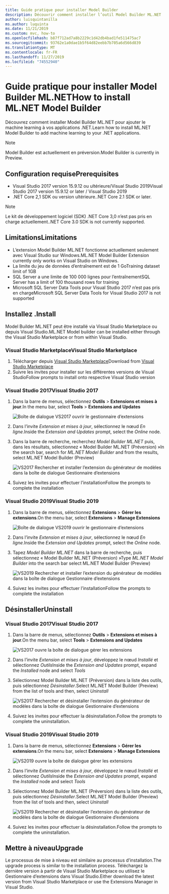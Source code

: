 ```yaml
---
title: Guide pratique pour installer Model Builder
description: Découvrir comment installer l’outil Model Builder ML.NET
author: luisquintanilla
ms.author: luquinta
ms.date: 11/21/2019
ms.custom: mvc, how-to
ms.openlocfilehash: b87f712ad7a8b2229c1d42db4bad1fe511475ac7
ms.sourcegitcommit: 93762e1a0dae1b5f64d82eebb7b705a6d566d839
ms.translationtype: MT
ms.contentlocale: fr-FR
ms.lasthandoff: 11/27/2019
ms.locfileid: "74552940"
---
```

# <a name="how-to-install-mlnet-model-builder"></a><span data-ttu-id="16eb4-103">Guide pratique pour installer Model Builder ML.NET</span><span class="sxs-lookup"><span data-stu-id="16eb4-103">How to install ML.NET Model Builder</span></span>

<span data-ttu-id="16eb4-104">Découvrez comment installer Model Builder ML.NET pour ajouter le machine learning à vos applications .NET.</span><span class="sxs-lookup"><span data-stu-id="16eb4-104">Learn how to install ML.NET Model Builder to add machine learning to your .NET applications.</span></span>

> [!NOTE]
> <span data-ttu-id="16eb4-105">Model Builder est actuellement en préversion.</span><span class="sxs-lookup"><span data-stu-id="16eb4-105">Model Builder is currently in Preview.</span></span>

## <a name="prerequisites"></a><span data-ttu-id="16eb4-106">Configuration requise</span><span class="sxs-lookup"><span data-stu-id="16eb4-106">Prerequisites</span></span>

- <span data-ttu-id="16eb4-107">Visual Studio 2017 version 15.9.12 ou ultérieure/Visual Studio 2019</span><span class="sxs-lookup"><span data-stu-id="16eb4-107">Visual Studio 2017 version 15.9.12 or later / Visual Studio 2019</span></span>
- <span data-ttu-id="16eb4-108">.NET Core 2,1 SDK ou version ultérieure.</span><span class="sxs-lookup"><span data-stu-id="16eb4-108">.NET Core 2.1 SDK or later.</span></span>

> [!NOTE]
> <span data-ttu-id="16eb4-109">Le kit de développement logiciel (SDK) .NET Core 3,0 n’est pas pris en charge actuellement.</span><span class="sxs-lookup"><span data-stu-id="16eb4-109">.NET Core 3.0 SDK is not currently supported.</span></span>

## <a name="limitations"></a><span data-ttu-id="16eb4-110">Limitations</span><span class="sxs-lookup"><span data-stu-id="16eb4-110">Limitations</span></span>

- <span data-ttu-id="16eb4-111">L’extension Model Builder ML.NET fonctionne actuellement seulement avec Visual Studio sur Windows.</span><span class="sxs-lookup"><span data-stu-id="16eb4-111">ML.NET Model Builder Extension currently only works on Visual Studio on Windows.</span></span>
- <span data-ttu-id="16eb4-112">La limite du jeu de données d’entraînement est de 1 Go</span><span class="sxs-lookup"><span data-stu-id="16eb4-112">Training dataset limit of 1GB</span></span>
- <span data-ttu-id="16eb4-113">SQL Server a une limite de 100 000 lignes pour l’entraînement</span><span class="sxs-lookup"><span data-stu-id="16eb4-113">SQL Server has a limit of 100 thousand rows for training</span></span>
- <span data-ttu-id="16eb4-114">Microsoft SQL Server Data Tools pour Visual Studio 2017 n’est pas pris en charge</span><span class="sxs-lookup"><span data-stu-id="16eb4-114">Microsoft SQL Server Data Tools for Visual Studio 2017 is not supported</span></span>

## <a name="install"></a><span data-ttu-id="16eb4-115">Installez .</span><span class="sxs-lookup"><span data-stu-id="16eb4-115">Install</span></span>

<span data-ttu-id="16eb4-116">Model Builder ML.NET peut être installé via Visual Studio Marketplace ou depuis Visual Studio.</span><span class="sxs-lookup"><span data-stu-id="16eb4-116">ML.NET Model builder can be installed either through the Visual Studio Marketplace or from within Visual Studio.</span></span>

### <a name="visual-studio-marketplace"></a><span data-ttu-id="16eb4-117">Visual Studio Marketplace</span><span class="sxs-lookup"><span data-stu-id="16eb4-117">Visual Studio Marketplace</span></span>

1. <span data-ttu-id="16eb4-118">Télécharger depuis [Visual Studio Marketplace](https://marketplace.visualstudio.com/items?itemName=MLNET.07)</span><span class="sxs-lookup"><span data-stu-id="16eb4-118">Download from [Visual Studio Marketplace](https://marketplace.visualstudio.com/items?itemName=MLNET.07)</span></span>
1. <span data-ttu-id="16eb4-119">Suivre les invites pour installer sur les différentes versions de Visual Studio</span><span class="sxs-lookup"><span data-stu-id="16eb4-119">Follow prompts to install onto respective Visual Studio version</span></span>

### <a name="visual-studio-2017"></a><span data-ttu-id="16eb4-120">Visual Studio 2017</span><span class="sxs-lookup"><span data-stu-id="16eb4-120">Visual Studio 2017</span></span>

1. <span data-ttu-id="16eb4-121">Dans la barre de menus, sélectionnez **Outils** > **Extensions et mises à jour**.</span><span class="sxs-lookup"><span data-stu-id="16eb4-121">In the menu bar, select **Tools** > **Extensions and Updates**</span></span>

    ![Boîte de dialogue VS2017 ouvrir le gestionnaire d’extensions](./media/install-model-builder/vs2017-open-extensions-manager.png)

1. <span data-ttu-id="16eb4-123">Dans l’invite *Extension et mises à jour*, sélectionnez le nœud *En ligne*.</span><span class="sxs-lookup"><span data-stu-id="16eb4-123">Inside the *Extension and Updates* prompt, select the *Online* node.</span></span>
1. <span data-ttu-id="16eb4-124">Dans la barre de recherche, recherchez *Model Builder ML.NET* puis, dans les résultats, sélectionnez « Model Builder ML.NET (Préversion) »</span><span class="sxs-lookup"><span data-stu-id="16eb4-124">In the search bar, search for *ML.NET Model Builder* and from the results, select ML.NET Model Builder (Preview)</span></span>

    ![VS2017 Rechercher et installer l’extension du générateur de modèles dans la boîte de dialogue Gestionnaire d’extensions](./media/install-model-builder/vs2017-install-model-builder.png)

1. <span data-ttu-id="16eb4-126">Suivez les invites pour effectuer l’installation</span><span class="sxs-lookup"><span data-stu-id="16eb4-126">Follow the prompts to complete the installation</span></span>

### <a name="visual-studio-2019"></a><span data-ttu-id="16eb4-127">Visual Studio 2019</span><span class="sxs-lookup"><span data-stu-id="16eb4-127">Visual Studio 2019</span></span>

1. <span data-ttu-id="16eb4-128">Dans la barre de menus, sélectionnez **Extensions** > **Gérer les extensions**.</span><span class="sxs-lookup"><span data-stu-id="16eb4-128">On the menu bar, select **Extensions** > **Manage Extensions**</span></span>

    ![Boîte de dialogue VS2019 ouvrir le gestionnaire d’extensions](./media/install-model-builder/vs2019-open-extensions-manager.png)

1. <span data-ttu-id="16eb4-130">Dans l’invite *Extension et mises à jour*, sélectionnez le nœud *En ligne*.</span><span class="sxs-lookup"><span data-stu-id="16eb4-130">Inside the *Extension and Updates* prompt, select the *Online* node.</span></span>
1. <span data-ttu-id="16eb4-131">Tapez *Model Builder ML.NET* dans la barre de recherche, puis sélectionnez « Model Builder ML.NET (Préversion) »</span><span class="sxs-lookup"><span data-stu-id="16eb4-131">Type *ML.NET Model Builder* into the search bar select ML.NET Model Builder (Preview)</span></span>

    ![VS2019 Rechercher et installer l’extension du générateur de modèles dans la boîte de dialogue Gestionnaire d’extensions](./media/install-model-builder/vs2019-install-model-builder.png)

1. <span data-ttu-id="16eb4-133">Suivez les invites pour effectuer l’installation</span><span class="sxs-lookup"><span data-stu-id="16eb4-133">Follow the prompts to complete the installation</span></span>

## <a name="uninstall"></a><span data-ttu-id="16eb4-134">Désinstaller</span><span class="sxs-lookup"><span data-stu-id="16eb4-134">Uninstall</span></span>

### <a name="visual-studio-2017"></a><span data-ttu-id="16eb4-135">Visual Studio 2017</span><span class="sxs-lookup"><span data-stu-id="16eb4-135">Visual Studio 2017</span></span>

1. <span data-ttu-id="16eb4-136">Dans la barre de menus, sélectionnez **Outils** > **Extensions et mises à jour**.</span><span class="sxs-lookup"><span data-stu-id="16eb4-136">On the menu bar, select **Tools** > **Extensions and Updates**</span></span>

    ![VS2017 ouvre la boîte de dialogue gérer les extensions](./media/install-model-builder/vs2017-open-extensions-manager.png)

1. <span data-ttu-id="16eb4-138">Dans l’invite *Extension et mises à jour*, développez le nœud *Installé* et sélectionnez *Outils*</span><span class="sxs-lookup"><span data-stu-id="16eb4-138">Inside the *Extension and Updates* prompt, expand the *Installed* node and select *Tools*</span></span>
1. <span data-ttu-id="16eb4-139">Sélectionnez Model Builder ML.NET (Préversion) dans la liste des outils, puis sélectionnez *Désinstaller*.</span><span class="sxs-lookup"><span data-stu-id="16eb4-139">Select ML.NET Model Builder (Preview) from the list of tools and then, select *Uninstall*</span></span>

    ![VS2017 Rechercher et désinstaller l’extension du générateur de modèles dans la boîte de dialogue Gestionnaire d’extensions](./media/install-model-builder/vs2017-uninstall-model-builder.png)

1. <span data-ttu-id="16eb4-141">Suivez les invites pour effectuer la désinstallation.</span><span class="sxs-lookup"><span data-stu-id="16eb4-141">Follow the prompts to complete the uninstallation.</span></span>

### <a name="visual-studio-2019"></a><span data-ttu-id="16eb4-142">Visual Studio 2019</span><span class="sxs-lookup"><span data-stu-id="16eb4-142">Visual Studio 2019</span></span>

1. <span data-ttu-id="16eb4-143">Dans la barre de menus, sélectionnez **Extensions** > **Gérer les extensions**.</span><span class="sxs-lookup"><span data-stu-id="16eb4-143">On the menu bar, select **Extensions** > **Manage Extensions**</span></span>

    ![VS2019 ouvre la boîte de dialogue gérer les extensions](./media/install-model-builder/vs2019-open-extensions-manager.png)

1. <span data-ttu-id="16eb4-145">Dans l’invite *Extension et mises à jour*, développez le nœud *Installé* et sélectionnez *Outils*</span><span class="sxs-lookup"><span data-stu-id="16eb4-145">Inside the *Extension and Updates* prompt, expand the *Installed* node and select *Tools*</span></span>
1. <span data-ttu-id="16eb4-146">Sélectionnez Model Builder ML.NET (Préversion) dans la liste des outils, puis sélectionnez *Désinstaller*.</span><span class="sxs-lookup"><span data-stu-id="16eb4-146">Select ML.NET Model Builder (Preview) from the list of tools and then, select *Uninstall*</span></span>

    ![VS2019 Rechercher et désinstaller l’extension du générateur de modèles dans la boîte de dialogue Gestionnaire d’extensions](./media/install-model-builder/vs2019-uninstall-model-builder.png)

1. <span data-ttu-id="16eb4-148">Suivez les invites pour effectuer la désinstallation.</span><span class="sxs-lookup"><span data-stu-id="16eb4-148">Follow the prompts to complete the uninstallation.</span></span>

## <a name="upgrade"></a><span data-ttu-id="16eb4-149">Mettre à niveau</span><span class="sxs-lookup"><span data-stu-id="16eb4-149">Upgrade</span></span>

<span data-ttu-id="16eb4-150">Le processus de mise à niveau est similaire au processus d’installation.</span><span class="sxs-lookup"><span data-stu-id="16eb4-150">The upgrade process is similar to the installation process.</span></span> <span data-ttu-id="16eb4-151">Téléchargez la dernière version à partir de Visual Studio Marketplace ou utilisez le Gestionnaire d’extensions dans Visual Studio.</span><span class="sxs-lookup"><span data-stu-id="16eb4-151">Either download the latest version from Visual Studio Marketplace or use the Extensions Manager in Visual Studio.</span></span>
